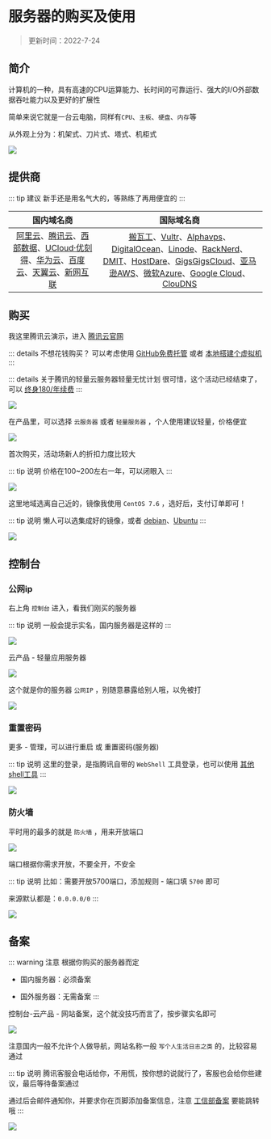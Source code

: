 # 服务器的购买及使用

> 更新时间：2022-7-24



## 简介

计算机的一种，具有高速的CPU运算能力、长时间的可靠运行、强大的I/O外部数据吞吐能力以及更好的扩展性

简单来说它就是一台云电脑，同样有`CPU`、`主板`、`硬盘`、`内存`等

从外观上分为：机架式、刀片式、塔式、机柜式

![](/server/server-01.png)


## 提供商

::: tip 建议
新手还是用名气大的，等熟练了再用便宜的
:::

| 国内域名商 | 国际域名商 |
|:-:|:-:|
| [阿里云](https://www.aliyun.com/)、[腾讯云](https://cloud.tencent.com/)、[西部数据](https://www.west.cn/)、[UCloud·优刻得](https://www.ucloud.cn/)、[华为云](https://activity.huaweicloud.com/)、[百度云](https://qifu.baidu.com/)、[天翼云](https://www.ctyun.cn/)、[新网互联](https://www.dns.com.cn/) |  [搬瓦工](https://bandwagonhost.com/)、[Vultr](https://www.vultr.com/)、[Alphavps](https://alphavps.com/)、[DigitalOcean](https://www.digitalocean.com/)、[Linode](https://www.linode.com/)、[RackNerd](https://www.racknerd.com/)、[DMIT](https://www.dmit.io/)、[HostDare](https://bill.hostdare.com/)、[GigsGigsCloud](https://www.gigsgigscloud.com/)、[亚马逊AWS](https://aws.amazon.com/cn/)、[微软Azure](https://azure.microsoft.com/zh-cn/)、[Google Cloud](https://cloud.google.com/)、[ClouDNS](https://www.cloudns.net/index/lang/chs/)  |








## 购买

我这里腾讯云演示，进入 [腾讯云官网](https://cloud.tencent.com/)

::: details 不想花钱购买？
可以考虑使用 [GitHub免费托管](./github.md) 或者 [本地搭建个虚拟机](./VMware.md)
:::

::: details 关于腾讯的轻量云服务器轻量无忧计划
很可惜，这个活动已经结束了，可以 [终身180/年续费](https://cloud.tencent.com/act/lighthouse?fromSource=gwzcw.1293314.1293314.1293314)
:::

![](/server/server-02.png)


在产品里，可以选择 `云服务器` 或者 `轻量服务器` ，个人使用建议轻量，价格便宜

![](/server/server-03.png)


首次购买，活动场新人的折扣力度比较大

::: tip 说明
价格在100~200左右一年，可以闭眼入
:::

![](/server/server-04.png)



这里地域选离自己近的，镜像我使用 `CentOS 7.6` ，选好后，支付订单即可！

::: tip 说明
懒人可以选集成好的镜像，或者 [debian](https://www.debian.org/)、[Ubuntu](https://cn.ubuntu.com/)
:::

![](/server/server-05.png)









## 控制台


### 公网ip

右上角 `控制台` 进入，看我们刚买的服务器

::: tip 说明
一般会提示实名，国内服务器是这样的
:::

![](/server/server-06.png)


云产品 - 轻量应用服务器

![](/server/server-07.png)


这个就是你的服务器 `公网IP` ，别随意暴露给别人哦，以免被打

![](/server/server-08.png)




### 重置密码

更多 - 管理，可以进行重启 或 重置密码(服务器)

::: tip 说明
这里的登录，是指腾讯自带的 `WebShell` 工具登录，也可以使用 [其他shell工具](./Xshell)
:::

![](/server/server-09.png)




### 防火墙

平时用的最多的就是 `防火墙` ，用来开放端口

![](/server/server-10.png)


端口根据你需求开放，不要全开，不安全

::: tip 说明
比如：需要开放5700端口，添加规则 - 端口填 `5700` 即可

来源默认都是：`0.0.0.0/0`
:::

![](/server/server-11.png)





## 备案

::: warning 注意
根据你购买的服务器而定

* 国内服务器：必须备案

* 国外服务器：无需备案
:::

控制台-云产品 - 网站备案，这个就没技巧而言了，按步骤实名即可

![](/server/server-12.png)


注意国内一般不允许个人做导航，网站名称一般 `写个人生活日志之类` 的，比较容易通过

::: tip 说明
腾讯客服会电话给你，不用慌，按你想的说就行了，客服也会给你些建议，最后等待备案通过

通过后会邮件通知你，并要求你在页脚添加备案信息，注意 [工信部备案](https://beian.miit.gov.cn/) 要能跳转哦
:::

![](/server/server-13.png)
